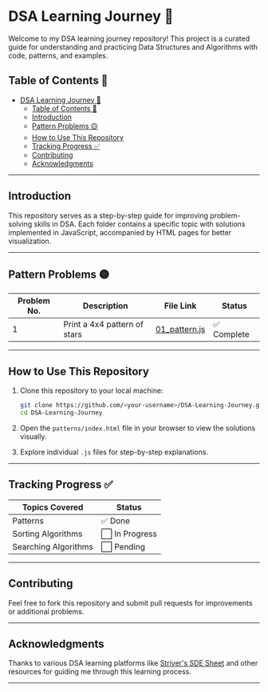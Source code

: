# DSA Learning Journey 🚀

Welcome to my DSA learning journey repository! This project is a curated guide for understanding and practicing Data Structures and Algorithms with code, patterns, and examples.

## Table of Contents 📖

- [DSA Learning Journey 🚀](#dsa-learning-journey-)
  - [Table of Contents 📖](#table-of-contents-)
  - [Introduction](#introduction)
  - [Pattern Problems 🟡](#pattern-problems-)
  - [How to Use This Repository](#how-to-use-this-repository)
  - [Tracking Progress ✅](#tracking-progress-)
  - [Contributing](#contributing)
  - [Acknowledgments](#acknowledgments)

---

## Introduction

This repository serves as a step-by-step guide for improving problem-solving skills in DSA. Each folder contains a specific topic with solutions implemented in JavaScript, accompanied by HTML pages for better visualization.

---

## Pattern Problems 🟡

| Problem No. | Description                  | File Link                                 | Status      |
| ----------- | ---------------------------- | ----------------------------------------- | ----------- |
| 1           | Print a 4x4 pattern of stars | [01_pattern.js](./patterns/01_pattern.js) | ✅ Complete |

---

## How to Use This Repository

1. Clone this repository to your local machine:

   ```bash
   git clone https://github.com/<your-username>/DSA-Learning-Journey.git
   cd DSA-Learning-Journey
   ```

2. Open the `patterns/index.html` file in your browser to view the solutions visually.

3. Explore individual `.js` files for step-by-step explanations.

---

## Tracking Progress ✅

| Topics Covered       | Status         |
| -------------------- | -------------- |
| Patterns             | ✅ Done        |
| Sorting Algorithms   | ⬜ In Progress |
| Searching Algorithms | ⬜ Pending     |

---

## Contributing

Feel free to fork this repository and submit pull requests for improvements or additional problems.

---

## Acknowledgments

Thanks to various DSA learning platforms like [Striver's SDE Sheet](https://takeuforward.org) and other resources for guiding me through this learning process.

---
